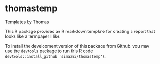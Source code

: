 # thomastemp
Templates by Thomas

This R package provides an R markdown template for creating a report that looks like a termpaper I like. 

To install the development version of this package from Github, you may use the `devtools` package to run this R code `devtools::install_github('simazhi/thomastemp')`.
